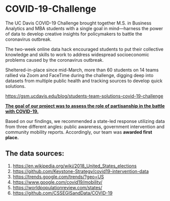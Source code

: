 # COVID-19-Challenge

The UC Davis COVID-19 Challenge brought together M.S. in Business Analytics and MBA students with a single goal in mind—harness the power of data to develop creative insights for policymakers to battle the coronavirus outbreak.

The two-week online data hack encouraged students to put their collective knowledge and skills to work to address widespread socioeconomic problems caused by the coronavirus outbreak.

Sheltered-in-place since mid-March, more than 60 students on 14 teams rallied via Zoom and FaceTime during the challenge, digging deep into datasets from multiple public health and tracking sources to develop quick solutions.

https://gsm.ucdavis.edu/blog/students-team-solutions-covid-19-challenge

<b><u>The goal of our project was to assess the role of partisanship in the battle with COVID-19.</u></b>

Based on our findings, we recommended a state-led response utilizing data from three different angles: public awareness, government intervention and community mobility reports. Accordingly, our team was <b>awarded first place.</b>

## The data sources:
1. https://en.wikipedia.org/wiki/2018_United_States_elections
2. https://github.com/Keystone-Strategy/covid19-intervention-data
3. https://trends.google.com/trends/?geo=US
4. https://www.google.com/covid19/mobility/
5. https://worldpopulationreview.com/states/
6. https://github.com/CSSEGISandData/COVID-19
